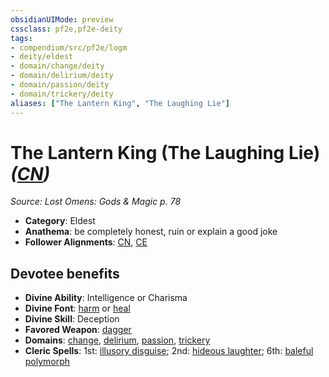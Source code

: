 ```yaml
---
obsidianUIMode: preview
cssclass: pf2e,pf2e-deity
tags:
- compendium/src/pf2e/logm
- deity/eldest
- domain/change/deity
- domain/delirium/deity
- domain/passion/deity
- domain/trickery/deity
aliases: ["The Lantern King", "The Laughing Lie"]
---
```

# The Lantern King (The Laughing Lie) *([CN](rules/traits/chaotic-neutral-b1.md))*  
*Source: Lost Omens: Gods & Magic p. 78*  

- **Category**: Eldest
- **Anathema**: be completely honest, ruin or explain a good joke
- **Follower Alignments**: [CN](rules/traits/chaotic-neutral-b1.md), [CE](rules/traits/chaotic-evil-b1.md)

## Devotee benefits

- **Divine Ability**: Intelligence or Charisma
- **Divine Font**: [harm](compendium/spells/harm.md) or [heal](compendium/spells/heal.md)
- **Divine Skill**: Deception
- **Favored Weapon**: [dagger](compendium/equipment/items/dagger.md)
- **Domains**: [change](compendium/setting/domains.md#Change), [delirium](compendium/setting/domains.md#Delirium), [passion](compendium/setting/domains.md#Passion), [trickery](compendium/setting/domains.md#Trickery)
- **Cleric Spells**: 1st: [illusory disguise](compendium/spells/illusory-disguise.md); 2nd: [hideous laughter](compendium/spells/hideous-laughter.md); 6th: [baleful polymorph](compendium/spells/baleful-polymorph.md)